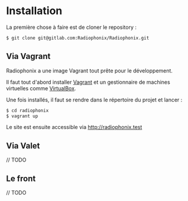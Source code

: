 # Installation

La première chose à faire est de cloner le repository :

```bash
$ git clone git@gitlab.com:Radiophonix/Radiophonix.git
```

## Via Vagrant

Radiophonix a une image Vagrant tout prête pour le développement.

Il faut tout d'abord installer [Vagrant][vagrant] et un gestionnaire de machines
virtuelles comme [VirtualBox][virtualbox].

Une fois installés, il faut se rendre dans le répertoire du projet et lancer :

```bash
$ cd radiophonix
$ vagrant up
```

Le site est ensuite accessible via http://radiophonix.test

## Via Valet

// TODO

## Le front

// TODO

[vagrant]: https://www.vagrantup.com/
[virtualbox]: https://www.virtualbox.org/
